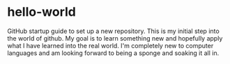 # hello-world
GitHub startup guide to set up a new repository.
This is my initial step into the world of github. My goal is to learn something new and hopefully apply what I have learned into the real world. I'm completely new to computer languages and am looking forward to being a sponge and soaking it all in. 
